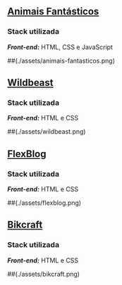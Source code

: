 
## [Animais Fantásticos](./animais-fantasticos)

### Stack utilizada
***Front-end:*** HTML, CSS e JavaScript

##(./assets/animais-fantasticos.png)

## [Wildbeast](./wildbeast)

### Stack utilizada
***Front-end:*** HTML e CSS

##(./assets/wildbeast.png)

## [FlexBlog](./flexblog)

### Stack utilizada
***Front-end:*** HTML e CSS

##(./assets/flexblog.png)


## [Bikcraft](./bikcraft)

### Stack utilizada
***Front-end:*** HTML e CSS

##(./assets/bikcraft.png)
